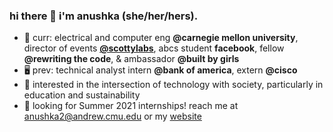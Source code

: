 ### hi there 👋 i'm anushka (she/her/hers).

- 💬 curr: electrical and computer eng **@carnegie mellon university**, director of events [**@scottylabs**](https://github.com/ScottyLabs), abcs student **facebook**, fellow **@rewriting the code**, & ambassador **@built by girls**
- 🖥 prev: technical analyst intern **@bank of america**, extern **@cisco**
- 🌱 interested in the intersection of technology with society, particularly in education and sustainability
- 🔭 looking for Summer 2021 internships! reach me at anushka2@andrew.cmu.edu or my [website](http://anushkasaxena.me/)

<!--
**asaxena2019/asaxena2019** is a ✨ _special_ ✨ repository because its `README.md` (this file) appears on your GitHub profile.

Here are some ideas to get you started:
- 👯 I’m looking to collaborate on ...
- 🤔 I’m looking for help with ...
- 😄 Pronouns: ...
- ⚡ Fun fact: ...

-->
